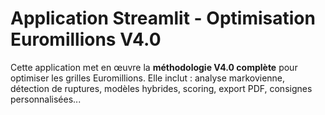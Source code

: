 
# Application Streamlit - Optimisation Euromillions V4.0

Cette application met en œuvre la **méthodologie V4.0 complète** pour optimiser les grilles Euromillions.
Elle inclut : analyse markovienne, détection de ruptures, modèles hybrides, scoring, export PDF, consignes personnalisées...
